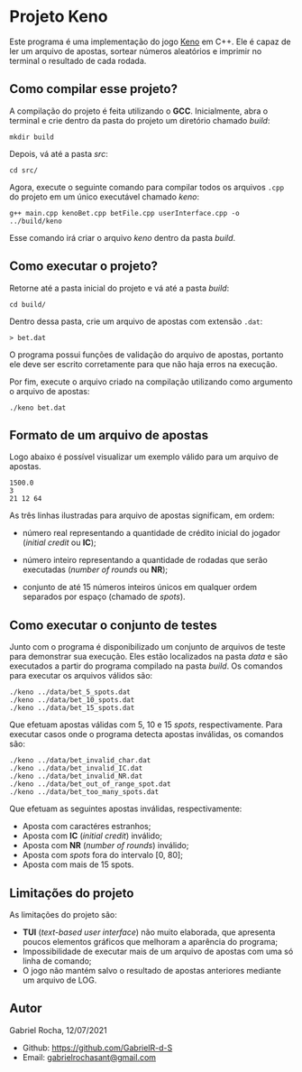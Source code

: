 # Projeto Keno
Este programa é uma implementação do jogo [Keno](https://en.wikipedia.org/wiki/Keno) em C++. Ele é capaz de ler um arquivo de apostas, sortear números aleatórios e imprimir no terminal o resultado de cada rodada.

## Como compilar esse projeto?
A compilação do projeto é feita utilizando o **GCC**.
Inicialmente, abra o terminal e crie dentro da pasta do projeto um diretório chamado _build_:
```
mkdir build
```
Depois, vá até a pasta *src*:
```
cd src/
```
Agora, execute o seguinte comando para compilar todos os arquivos `.cpp` do projeto em um único executável chamado _keno_:
```
g++ main.cpp kenoBet.cpp betFile.cpp userInterface.cpp -o ../build/keno
```
Esse comando irá criar o arquivo _keno_ dentro da pasta _build_.

## Como executar o projeto?
Retorne até a pasta inicial do projeto e vá até a pasta *build*:
```
cd build/
```
Dentro dessa pasta, crie um arquivo de apostas com extensão `.dat`:
```
> bet.dat
```
O programa possui funções de validação do arquivo de apostas, portanto ele deve ser escrito corretamente para que não haja erros na execução.

Por fim, execute o arquivo criado na compilação utilizando como argumento o arquivo de apostas:
```
./keno bet.dat
```

## Formato de um arquivo de apostas
Logo abaixo é possível visualizar um exemplo válido para um arquivo de apostas.
```
1500.0  
3  
21 12 64
```
As três linhas ilustradas para arquivo de apostas significam, em ordem:

-   número real representando a quantidade de crédito inicial do jogador (*initial credit* ou **IC**);

-   número inteiro representando a quantidade de rodadas que serão executadas (*number of rounds* ou **NR**);

-   conjunto de até 15 números inteiros únicos em qualquer ordem separados por espaço (chamado de *spots*).

## Como executar o conjunto de testes
Junto com o programa é disponibilizado um conjunto de arquivos de teste para demonstrar sua execução. Eles estão localizados na pasta _data_ e são executados a partir do programa compilado na pasta _build_.
Os comandos para executar os arquivos válidos são:
```
./keno ../data/bet_5_spots.dat
./keno ../data/bet_10_spots.dat
./keno ../data/bet_15_spots.dat
```
Que efetuam apostas válidas com 5, 10 e 15 _spots_, respectivamente.
Para executar casos onde o programa detecta apostas inválidas, os comandos são:
```
./keno ../data/bet_invalid_char.dat
./keno ../data/bet_invalid_IC.dat
./keno ../data/bet_invalid_NR.dat
./keno ../data/bet_out_of_range_spot.dat
./keno ../data/bet_too_many_spots.dat
```
Que efetuam as seguintes apostas inválidas, respectivamente:
- Aposta com caractéres estranhos;
- Aposta com **IC** (_initial credit_) inválido;
- Aposta com **NR** (_number of rounds_) inválido;
- Aposta com _spots_ fora do intervalo [0, 80];
- Aposta com mais de 15 spots.

## Limitações do projeto
As limitações do projeto são:
- **TUI** (_text-based user interface_) não muito elaborada, que apresenta poucos elementos gráficos que melhoram a aparência do programa;
- Impossibilidade de executar mais de um arquivo de apostas com uma só linha de comando;
- O jogo não mantém salvo o resultado de apostas anteriores mediante um arquivo de LOG.

## Autor
Gabriel Rocha, 12/07/2021
- Github: https://github.com/GabrielR-d-S
- Email: gabrielrochasant@gmail.com
